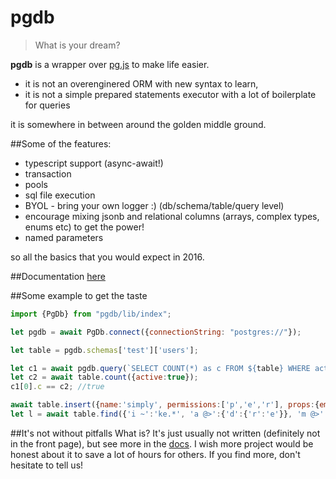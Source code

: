 # pgdb
> What is your dream?

**pgdb** is a wrapper over [pg.js](https://github.com/brianc/node-postgres) to make life easier.
- it is not an overenginered ORM with new syntax to learn, 
- it is not a simple prepared statements executor with a lot of boilerplate for queries 

it is somewhere in between around the golden middle ground.

##Some of the features:
- typescript support (async-await!)
- transaction
- pools
- sql file execution
- BYOL - bring your own logger :) (db/schema/table/query level)
- encourage mixing jsonb and relational columns (arrays, complex types, enums etc) to get the power!
- named parameters

so all the basics that you would expect in 2016.

##Documentation
[here](http://pgdb.readthedocs.io/en/latest/)

##Some example to get the taste
```js
import {PgDb} from "pgdb/lib/index";

let pgdb = await PgDb.connect({connectionString: "postgres://"});

let table = pgdb.schemas['test']['users'];

let c1 = await pgdb.query(`SELECT COUNT(*) as c FROM ${table} WHERE active=:active`, {active:true});
let c2 = await table.count({active:true});
c1[0].c == c2; //true

await table.insert({name:'simply', permissions:['p','e','r'], props:{email:'f@e.ct'}});
let l = await table.find({'i ~':'ke.*', 'a @>':{'d':{'r':'e'}}, 'm @>':['!']}); 

```

##It's not without pitfalls
What is? It's just usually not written (definitely not in the front page), but see more in the [docs](http://pgdb.readthedocs.io/en/latest/).
I wish more project would be honest about it to save a lot of hours for others. If you find more,
don't hesitate to tell us!
